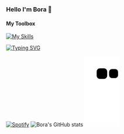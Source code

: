 ### Hello I'm Bora 👋

#### My Toolbox
[![My Skills](https://skillicons.dev/icons?i=js,html,css,wasm,rust,c,vim,git,aws,bootstrap,bash,cs,bots,discord,dotnet,figma,devto,idea,instagram,linkedin,md,linux,powershell,stackoverflow,twitter,visualstudio,vscode,webpack,nginx,vercel,mongodb,androidstudio)](https://skillicons.dev)

[![Typing SVG](https://readme-typing-svg.demolab.com?font=Fira+Code&size=16&duration=2000&pause=50&color=04F702&multiline=true&width=550&height=70&lines=Hello+how+are+you+%3F;How+would+you+like+to+develop+a+hobby+project+with+me%3F;You+can+contact+me+here+%22info%40bora.wiki%22)](https://git.io/typing-svg)

[![Spotify](https://novatorem.bgstatic.vercel.app/api/spotify)](https://open.spotify.com/track/2BWjJ4Tv26am2QSzwRpQRk?si=bd12b4f7894f4ea2)
![Bora's GitHub stats](https://github-readme-stats.vercel.app/api?username=boravip1&show_icons=true&theme=codeSTACKr)
![Snake animation](https://github.com/madushadhanushka/github-readme/blob/output/github-contribution-snake.svg)
